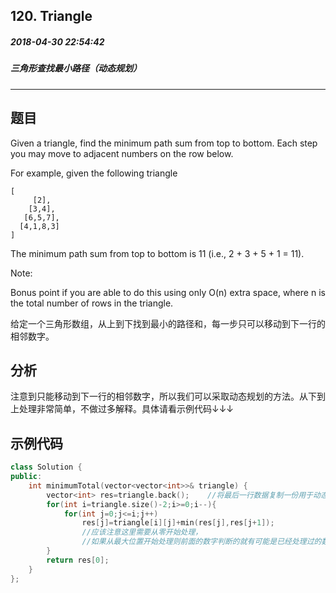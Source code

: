 ## 120. Triangle
##### 2018-04-30 22:54:42
##### 三角形查找最小路径（动态规划）
*****
## 题目
Given a triangle, find the minimum path sum from top to bottom. Each step you may move to adjacent numbers on the row below.

For example, given the following triangle
```
[
     [2],
    [3,4],
   [6,5,7],
  [4,1,8,3]
]
```
The minimum path sum from top to bottom is 11 (i.e., 2 + 3 + 5 + 1 = 11).

Note:

Bonus point if you are able to do this using only O(n) extra space, where n is the total number of rows in the triangle.

给定一个三角形数组，从上到下找到最小的路径和，每一步只可以移动到下一行的相邻数字。
## 分析
注意到只能移动到下一行的相邻数字，所以我们可以采取动态规划的方法。从下到上处理非常简单，不做过多解释。具体请看示例代码↓↓↓
## 示例代码
```cpp
class Solution {
public:
    int minimumTotal(vector<vector<int>>& triangle) {
        vector<int> res=triangle.back();    //将最后一行数据复制一份用于动态规划
        for(int i=triangle.size()-2;i>=0;i--){
            for(int j=0;j<=i;j++)
                res[j]=triangle[i][j]+min(res[j],res[j+1]);
                //应该注意这里需要从零开始处理，
                //如果从最大位置开始处理则前面的数字判断的就有可能是已经处理过的数据
        }
        return res[0];
    }
};
```
